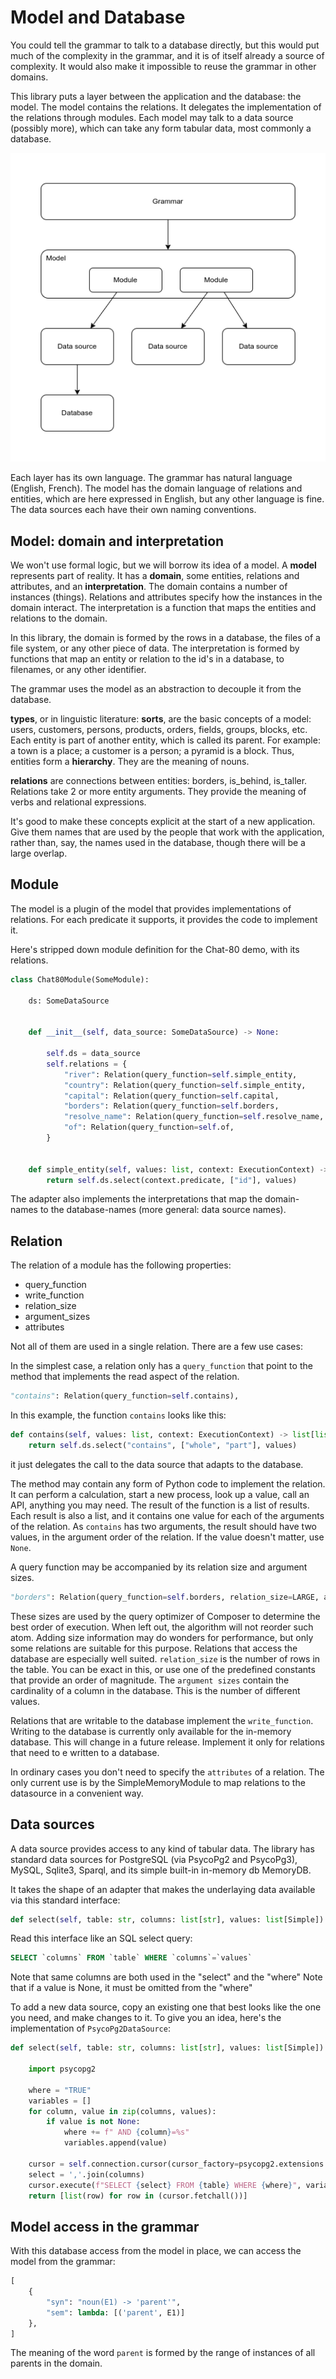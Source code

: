 # Model and Database

You could tell the grammar to talk to a database directly, but this would put much of the complexity in the grammar, and it is of itself already a source of complexity. It would also make it impossible to reuse the grammar in other domains.

This library puts a layer between the application and the database: the model. The model contains the relations. It delegates the implementation of the relations through modules. Each model may talk to a data source (possibly more), which can take any form tabular data, most commonly a database.

![Layers](../images/layers.drawio.png)

Each layer has its own language. The grammar has natural language (English, French). The model has the domain language of relations and entities, which are here expressed in English, but any other language is fine. The data sources each have their own naming conventions.

## Model: domain and interpretation

We won't use formal logic, but we will borrow its idea of a model. A __model__ represents part of reality. It has a __domain__, some entities, relations and attributes, and an __interpretation__. The domain contains a number of instances (things). Relations and attributes specify how the instances in the domain interact. The interpretation is a function that maps the entities and relations to the domain.

In this library, the domain is formed by the rows in a database, the files of a file system, or any other piece of data. The interpretation is formed by functions that map an entity or relation to the id's in a database, to filenames, or any other identifier.

The grammar uses the model as an abstraction to decouple it from the database.

__types__, or in linguistic literature: __sorts__, are the basic concepts of a model: users, customers, persons, products, orders, fields, groups, blocks, etc. Each entity is part of another entity, which is called its parent. For example: a town is a place; a customer is a person; a pyramid is a block. Thus, entities form a __hierarchy__. They are the meaning of nouns.

__relations__ are connections between entities: borders, is_behind, is_taller. Relations take 2 or more entity arguments. They provide the meaning of verbs and relational expressions.

It's good to make these concepts explicit at the start of a new application. Give them names that are used by the people that work with the application, rather than, say, the names used in the database, though there will be a large overlap.

## Module

The model is a plugin of the model that provides implementations of relations. For each predicate it supports, it provides the code to implement it.

Here's stripped down module definition for the Chat-80 demo, with its relations.

~~~python
class Chat80Module(SomeModule):

    ds: SomeDataSource


    def __init__(self, data_source: SomeDataSource) -> None:

        self.ds = data_source
        self.relations = {
            "river": Relation(query_function=self.simple_entity,
            "country": Relation(query_function=self.simple_entity,
            "capital": Relation(query_function=self.capital,
            "borders": Relation(query_function=self.borders,
            "resolve_name": Relation(query_function=self.resolve_name,
            "of": Relation(query_function=self.of,
        }


    def simple_entity(self, values: list, context: ExecutionContext) -> list[list]:
        return self.ds.select(context.predicate, ["id"], values)

~~~

The adapter also implements the interpretations that map the domain-names to the database-names (more general: data source names).

## Relation

The relation of a module has the following properties:

* query_function
* write_function
* relation_size
* argument_sizes
* attributes

Not all of them are used in a single relation. There are a few use cases:

In the simplest case, a relation only has a `query_function` that point to the method that implements the read aspect of the relation.

~~~python
"contains": Relation(query_function=self.contains),
~~~

In this example, the function `contains` looks like this:

~~~python
def contains(self, values: list, context: ExecutionContext) -> list[list]:
    return self.ds.select("contains", ["whole", "part"], values)
~~~

it just delegates the call to the data source that adapts to the database.

The method may contain any form of Python code to implement the relation. It can perform a calculation, start a new process, look up a value, call an API, anything you may need. The result of the function is a list of results. Each result is also a list, and it contains one value for each of the arguments of the relation. As `contains` has two arguments, the result should have two values, in the argument order of the relation. If the value doesn't matter, use `None`.

A query function may be accompanied by its relation size and argument sizes.

~~~python
"borders": Relation(query_function=self.borders, relation_size=LARGE, argument_sizes=[MEDIUM, MEDIUM]),
~~~

These sizes are used by the query optimizer of Composer to determine the best order of execution. When left out, the algorithm will not reorder such atom. Adding size information may do wonders for performance, but only some relations are suitable for this purpose. Relations that access the database are especially well suited. `relation_size` is the number of rows in the table. You can be exact in this, or use one of the predefined constants that provide an order of magnitude. The `argument sizes` contain the cardinality of a column in the database. This is the number of different values.

Relations that are writable to the database implement the `write_function`. Writing to the database is currently only available for the in-memory database. This will change in a future release. Implement it only for relations that need to e written to a database.

In ordinary cases you don't need to specify the `attributes` of a relation. The only current use is by the SimpleMemoryModule to map relations to the datasource in a convenient way.

## Data sources

A data source provides access to any kind of tabular data. The library has standard data sources for PostgreSQL (via PsycoPg2 and PsycoPg3), MySQL, Sqlite3, Sparql, and its simple built-in in-memory db MemoryDB.

It takes the shape of an adapter that makes the underlaying data available via this standard interface:

~~~python
def select(self, table: str, columns: list[str], values: list[Simple]) -> list[list[Simple]]:
~~~

Read this interface like an SQL select query:

~~~sql
SELECT `columns` FROM `table` WHERE `columns`=`values`
~~~

Note that same columns are both used in the "select" and the "where"
Note that if a value is None, it must be omitted from the "where"

To add a new data source, copy an existing one that best looks like the one you need, and make changes to it. To give you an idea, here's the implementation of `PsycoPg2DataSource`:

~~~python
def select(self, table: str, columns: list[str], values: list[Simple]) -> list[list[Simple]]:

    import psycopg2

    where = "TRUE"
    variables = []
    for column, value in zip(columns, values):
        if value is not None:
            where += f" AND {column}=%s"
            variables.append(value)

    cursor = self.connection.cursor(cursor_factory=psycopg2.extensions.cursor)
    select = ','.join(columns)
    cursor.execute(f"SELECT {select} FROM {table} WHERE {where}", variables)
    return [list(row) for row in (cursor.fetchall())]
~~~

## Model access in the grammar

With this database access from the model in place, we can access the model from the grammar:

~~~python
[
    {
        "syn": "noun(E1) -> 'parent'",
        "sem": lambda: [('parent', E1)]
    },
]
~~~

The meaning of the word `parent` is formed by the range of instances of all parents in the domain.
